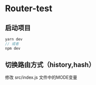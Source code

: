 # Router-test
## 启动项目
```js
yarn dev
// 或者
npm dev
```

## 切换路由方式（history,hash）
修改 src/index.js 文件中的MODE变量

